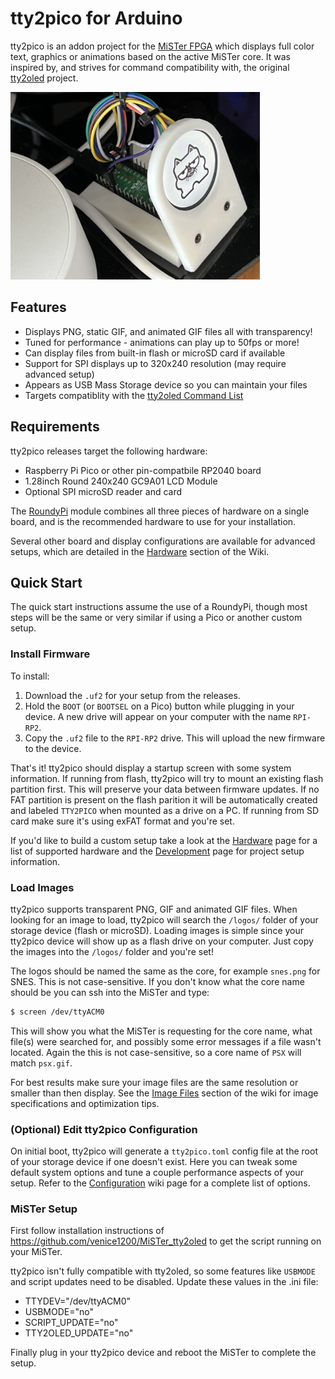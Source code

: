 # tty2pico for Arduino

tty2pico is an addon project for the [MiSTer FPGA](https://github.com/MiSTer-devel) which displays full color text, graphics or animations based on the active MiSTer core. It was inspired by, and strives for command compatibility with, the original [tty2oled](https://github.com/venice1200/MiSTer_tty2oled) project.

<img src="./docs/images/8AEE547F-BAA3-452A-836F-03CCF3AC730D_1_105_c.jpeg" alt="Image of the display" height="300"><br>

## Features

* Displays PNG, static GIF, and animated GIF files all with transparency!
* Tuned for performance - animations can play up to 50fps or more!
* Can display files from built-in flash or microSD card if available
* Support for SPI displays up to 320x240 resolution (may require advanced setup)
* Appears as USB Mass Storage device so you can maintain your files
* Targets compatiblity with the [tty2oled Command List](https://github.com/venice1200/MiSTer_tty2oled/wiki/Command_v2)

## Requirements

tty2pico releases target the following hardware:

* Raspberry Pi Pico or other pin-compatbile RP2040 board
* 1.28inch Round 240x240 GC9A01 LCD Module
* Optional SPI microSD reader and card

The [RoundyPi](https://github.com/sbcshop/RoundyPi) module combines all three pieces of hardware on a single board, and is the recommended hardware to use for your installation.

Several other board and display configurations are available for advanced setups, which are detailed in the [Hardware](https://github.com/neil-morrison44/MiSTer_tty2pico/wiki/Hardware) section of the Wiki.

## Quick Start

The quick start instructions assume the use of a RoundyPi, though most steps will be the same or very similar if using a Pico or another custom setup.

### Install Firmware

To install:

1. Download the `.uf2` for your setup from the releases.
2. Hold the `BOOT` (or `BOOTSEL` on a Pico) button while plugging in your device. A new drive will appear on your computer with the name `RPI-RP2`.
3. Copy the `.uf2` file to the `RPI-RP2` drive. This will upload the new firmware to the device.

That's it! tty2pico should display a startup screen with some system information. If running from flash, tty2pico will try to mount an existing flash partition first. This will preserve your data between firmware updates. If no FAT partition is present on the flash parition it will be automatically created and labeled `TTY2PICO` when mounted as a drive on a PC. If running from SD card make sure it's using exFAT format and you're set.

If you'd like to build a custom setup take a look at the [Hardware](https://github.com/neil-morrison44/MiSTer_tty2pico/wiki/Hardware) page for a list of supported hardware and the [Development](https://github.com/neil-morrison44/MiSTer_tty2pico/wiki/Development) page for project setup information.

### Load Images

tty2pico supports transparent PNG, GIF and animated GIF files. When looking for an image to load, tty2pico will search the `/logos/` folder of your storage device (flash or microSD). Loading images is simple since your tty2pico device will show up as a flash drive on your computer. Just copy the images into the `/logos/` folder and you're set!

The logos should be named the same as the core, for example `snes.png` for SNES. This is not case-sensitive. If you don't know what the core name should be you can ssh into the MiSTer and type:

```sh
$ screen /dev/ttyACM0
```

This will show you what the MiSTer is requesting for the core name, what file(s) were searched for, and possibly some error messages if a file wasn't located. Again the this is not case-sensitive, so a core name of `PSX` will match `psx.gif`.

For best results make sure your image files are the same resolution or smaller than then display. See the [Image Files](https://github.com/neil-morrison44/MiSTer_tty2pico/wiki/Image-Files) section of the wiki for image specifications and optimization tips.

### (Optional) Edit tty2pico Configuration

On initial boot, tty2pico will generate a `tty2pico.toml` config file at the root of your storage device if one doesn't exist. Here you can tweak some default system options and tune a couple performance aspects of your setup. Refer to the [Configuration](https://github.com/neil-morrison44/MiSTer_tty2pico/wiki/Configuration) wiki page for a complete list of options.

### MiSTer Setup

First follow installation instructions of <https://github.com/venice1200/MiSTer_tty2oled> to get the script running on your MiSTer.

tty2pico isn't fully compatible with tty2oled, so some features like `USBMODE` and script updates need to be disabled. Update these values in the .ini file:

* TTYDEV="/dev/ttyACM0"
* USBMODE="no"
* SCRIPT_UPDATE="no"
* TTY2OLED_UPDATE="no"

Finally plug in your tty2pico device and reboot the MiSTer to complete the setup.
